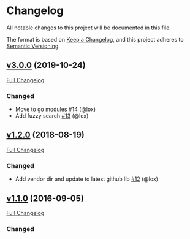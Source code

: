 # Changelog
All notable changes to this project will be documented in this file.

The format is based on [Keep a Changelog](https://keepachangelog.com/en/1.0.0/),
and this project adheres to [Semantic Versioning](https://semver.org/spec/v2.0.0.html).

## [v3.0.0](https://github.com/lox/alfred-github-jump/tree/v3.0.0) (2019-10-24)
[Full Changelog](https://github.com/lox/alfred-github-jump/compare/v1.2.0...v3.0.0)

### Changed
- Move to go modules [#14](https://github.com/lox/alfred-github-jump/pull/14) (@lox)
- Add fuzzy search [#13](https://github.com/lox/alfred-github-jump/pull/13) (@lox)

## [v1.2.0](https://github.com/lox/alfred-github-jump/tree/v1.2.0) (2018-08-19)
[Full Changelog](https://github.com/lox/alfred-github-jump/compare/v1.1.0...v1.2.0)

### Changed
- Add vendor dir and update to latest github lib [#12](https://github.com/lox/alfred-github-jump/pull/12) (@lox)

## [v1.1.0](https://github.com/lox/alfred-github-jump/tree/v1.1.0) (2016-09-05)
[Full Changelog](https://github.com/lox/alfred-github-jump/compare/fa294c69b7df...v1.1.0)

### Changed
